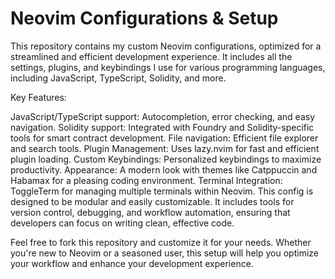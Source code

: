  # Neovim Configurations & Setup

This repository contains my custom Neovim configurations, optimized for a streamlined and efficient development experience. It includes all the settings, plugins, and keybindings I use for various programming languages, including JavaScript, TypeScript, Solidity, and more.

Key Features:

JavaScript/TypeScript support: Autocompletion, error checking, and easy navigation.
Solidity support: Integrated with Foundry and Solidity-specific tools for smart contract development.
File navigation: Efficient file explorer and search tools.
Plugin Management: Uses lazy.nvim for fast and efficient plugin loading.
Custom Keybindings: Personalized keybindings to maximize productivity.
Appearance: A modern look with themes like Catppuccin and Habamax for a pleasing coding environment.
Terminal Integration: ToggleTerm for managing multiple terminals within Neovim.
This config is designed to be modular and easily customizable. It includes tools for version control, debugging, and workflow automation, ensuring that developers can focus on writing clean, effective code.

Feel free to fork this repository and customize it for your needs. Whether you're new to Neovim or a seasoned user, this setup will help you optimize your workflow and enhance your development experience.
